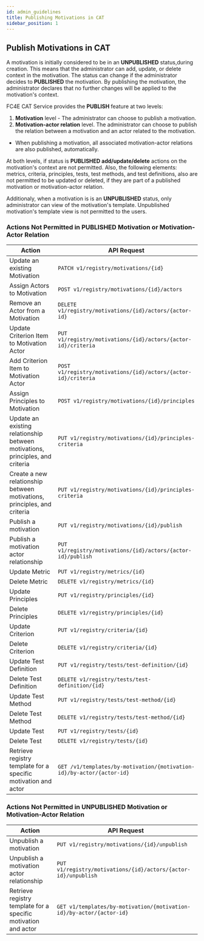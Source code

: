 ```yaml
---
id: admin_guidelines
title: Publishing Motivations in CAT 
sidebar_position: 1
---
```


## Publish Motivations in CAT 

A motivation is initially considered to be  in an **UNPUBLISHED** status,during creation. This means that the administrator can add, update, or delete context in the motivation.
The status can change if the administrator decides to **PUBLISHED** the motivation. By publishing the motivation, the administrator 
declares that no further changes will be applied to the motivation's context. 

FC4E CAT Service provides the **PUBLISH** feature at two levels:
1. **Motivation** level - The administrator can choose to publish a motivation.
2. **Motivation-actor relation** level. The administrator can choose to publish the relation between a motivation and an actor related to the motivation.

- When publishing a motivation, all associated motivation-actor relations are also published, automatically.

At both levels, if status is **PUBLISHED add/update/delete** actions on the motivation's context are not permitted. Also, the following elements: metrics, criteria, principles, tests, test methods, and test definitions, also are not permitted to be updated or deleted, if they are part of a published motivation or motivation-actor relation.

Additionaly, when a motivation is is an **UNPUBLISHED** status, only administrator can view of the motivation's template. Unpublished motivation's template view is not permitted to the users.

### Actions Not Permitted in PUBLISHED Motivation or Motivation-Actor Relation

| Action | API Request |
|--------|-------------|
| Update an existing Motivation | `PATCH v1/registry/motivations/{id}` |
| Assign Actors to Motivation | `POST v1/registry/motivations/{id}/actors` |
| Remove an Actor from a Motivation | `DELETE v1/registry/motivations/{id}/actors/{actor-id}` |
| Update Criterion Item to Motivation Actor | `PUT v1/registry/motivations/{id}/actors/{actor-id}/criteria` |
| Add Criterion Item to Motivation Actor | `POST v1/registry/motivations/{id}/actors/{actor-id}/criteria` |
| Assign Principles to Motivation | `POST v1/registry/motivations/{id}/principles` |
| Update an existing relationship between motivations, principles, and criteria | `PUT v1/registry/motivations/{id}/principles-criteria` |
| Create a new relationship between motivations, principles, and criteria | `PUT v1/registry/motivations/{id}/principles-criteria` |
| Publish a motivation | `PUT v1/registry/motivations/{id}/publish` |
| Publish a motivation actor relationship | `PUT v1/registry/motivations/{id}/actors/{actor-id}/publish` |
| Update Metric | `PUT v1/registry/metrics/{id}` |
| Delete Metric | `DELETE v1/registry/metrics/{id}` |
| Update Principles | `PUT v1/registry/principles/{id}` |
| Delete Principles | `DELETE v1/registry/principles/{id}` |
| Update Criterion | `PUT v1/registry/criteria/{id}` |
| Delete Criterion | `DELETE v1/registry/criteria/{id}` |
| Update Test Definition | `PUT v1/registry/tests/test-definition/{id}` |
| Delete Test Definition | `DELETE v1/registry/tests/test-definition/{id}` |
| Update Test Method | `PUT v1/registry/tests/test-method/{id}` |
| Delete Test Method | `DELETE v1/registry/tests/test-method/{id}` |
| Update Test | `PUT v1/registry/tests/{id}` |
| Delete Test | `DELETE v1/registry/tests/{id}` |
| Retrieve registry template for a specific motivation and actor | `GET /v1/templates/by-motivation/{motivation-id}/by-actor/{actor-id}` |


### Actions Not Permitted in UNPUBLISHED Motivation or Motivation-Actor Relation

| Action | API Request |
|--------|-------------|
| Unpublish a motivation | `PUT v1/registry/motivations/{id}/unpublish` 
| Unpublish a motivation actor relationship| `PUT v1/registry/motivations/{id}/actors/{actor-id}/unpublish` 
| Retrieve registry template for a specific motivation and actor  | `GET v1/templates/by-motivation/{motivation-id}/by-actor/{actor-id}` |
